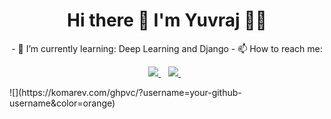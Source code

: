 <h1 align='center'>
  Hi there 👋 I'm Yuvraj 👨‍💻
</h1>

<p align='center'>
- 🌱 I’m currently learning: Deep Learning and Django
- 📫 How to reach me: <p align='center'>
  
  <a href="https://www.linkedin.com/in/alexandresanlim/">
    <img src="https://img.shields.io/badge/linkedin-%230077B5.svg?&style=for-the-badge&logo=linkedin&logoColor=white" />
  </a>&nbsp;&nbsp;
  <a href="https://instagram.com/alexandresanlim">
    <img src="https://img.shields.io/badge/instagram-%23E4405F.svg?&style=for-the-badge&logo=instagram&logoColor=white" />        
  </a>&nbsp;&nbsp;
</p>
![](https://komarev.com/ghpvc/?username=your-github-username&color=orange)
<!--
**this-is-singh19/this-is-singh19** is a ✨ _special_ ✨ repository because its `README.md` (this file) appears on your GitHub profile.

Here are some ideas to get you started:
- 🔭 I’m currently working on ...
- 👯 I’m looking to collaborate on ...
- 🤔 I’m looking for help with ...
- 💬 Ask me about ...
-->

- 😄 Pronouns: ...
- ⚡ Fun fact: ...

![Yuvraj's GitHub stats](https://github-readme-stats.vercel.app/api?username=this-is-singh19&count_private=true)
[![trophy](https://github-profile-trophy.vercel.app/?username=this-is-singh19&theme=onedark)](https://github.com/ryo-ma/github-profile-trophy)
[![GitHub Streak](https://github-readme-streak-stats.herokuapp.com/?user=this-is-singh19)](https://git.io/streak-stats)
[![Readme Quotes](https://quotes-github-readme.vercel.app/api?type=horizontal&theme=dark)](https://github.com/piyushsuthar/github-readme-quotes)

